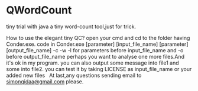 # QWordCount
tiny trial with java
a tiny word-count tool,just for trick.

How to use the elegant tiny QC?
  open your cmd and cd to the folder having Conder.exe.
  code in 
    Conder.exe [parameter] [input_file_name] [parameter] [output_file_name]
  -c -w -l for parameters before input_file_name and -o before output_file_name
  perhaps you want to analyse one more files.And it's ok in my program.
   you can also output some message into file1 and some into file2.
   you can test it by taking LICENSE as input_file_name or your added new files
   At last,any questions sending email to simonqidaa@gmail.com please.
